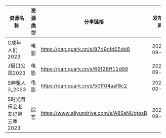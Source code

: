 | 资源名称             | 资源类型 | 分享链接                                      | 发布时间       |
| ---------------- | ---- | ----------------------------------------- | ---------- |
| C成年人们2023        | 电影   | https://pan.quark.cn/s/87d9cfd65dd8       | 2023-09-07 |
| J借口公司2023        | 电影   | https://pan.quark.cn/s/69f28ff11d99       | 2023-09-07 |
| S伸冤人3_2023       | 电影   | https://pan.quark.cn/s/50ff04aaf8c2       | 2023-09-07 |
| S时光音乐会老友记第三季2023 | 综艺   | https://www.aliyundrive.com/s/A8SsNUgtosB | 2023-09-07 |
